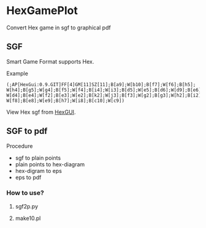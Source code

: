 # HexGamePlot
Convert Hex game in sgf to graphical pdf


## SGF 
Smart Game Format supports Hex. 

Example 
```
(;AP[HexGui:0.9.GIT]FF[4]GM[11]SZ[11];B[a9];W[b10];B[f7];W[f6];B[h5];
W[h4];B[g5];W[g4];B[f5];W[f4];B[i4];W[i3];B[d5];W[e5];B[d6];W[d9];B[e6];
W[d4];B[e4];W[f2];B[e3];W[e2];B[k2];W[j3];B[f3];W[g2];B[g3];W[h2];B[i2];
W[f8];B[e8];W[e9];B[h7];W[i8];B[c10];W[c9])
```
View Hex sgf from [HexGUI](#). 


## SGF to pdf
Procedure 

+ sgf to plain points
+ plain points to hex-diagram 
+ hex-digram to eps
+ eps to pdf 

### How to use? 
1. sgf2p.py

2. make10.pl



